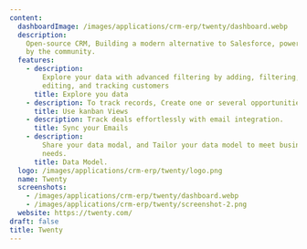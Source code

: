 ```yaml
---
content:
  dashboardImage: /images/applications/crm-erp/twenty/dashboard.webp
  description:
    Open-source CRM, Building a modern alternative to Salesforce, powered
    by the community.
  features:
    - description:
        Explore your data with advanced filtering by adding, filtering, sorting,
        editing, and tracking customers
      title: Explore you data
    - description: To track records, Create one or several opportunities for each company
      title: Use kanban Views
    - description: Track deals effortlessly with email integration.
      title: Sync your Emails
    - description:
        Share your data modal, and Tailor your data model to meet business
        needs.
      title: Data Model.
  logo: /images/applications/crm-erp/twenty/logo.png
  name: Twenty
  screenshots:
    - /images/applications/crm-erp/twenty/dashboard.webp
    - /images/applications/crm-erp/twenty/screenshot-2.png
  website: https://twenty.com/
draft: false
title: Twenty
---
```

